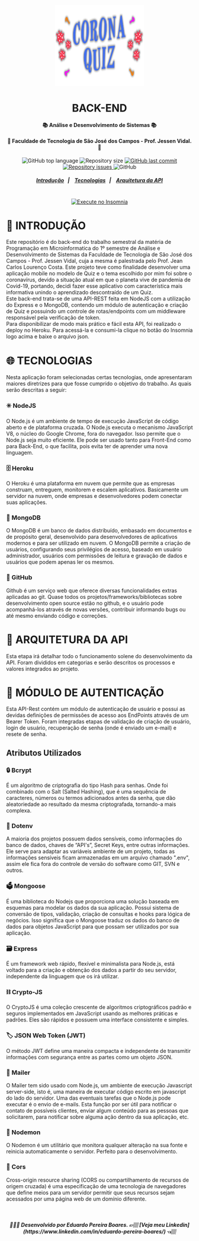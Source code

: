 <h6 align="center"><img width="240" height="220" src="coronaquiz.png"></h6>

<h1 align="center">BACK-END</h1>

<h4 align="center">📚 Análise e Desenvolvimento de Sistemas 📚</h4>
<h4 align="center">🏨 Faculdade de Tecnologia de São José dos Campos - Prof. Jessen Vidal. 🏨</h4>

<!-- E02041 -->
<p align="center">
  <img alt="GitHub top language" src="https://img.shields.io/github/languages/top/EduardoPereiraBoares/corona-quiz-backend?color=%23E02041">

  <img alt="Repository size" src="https://img.shields.io/github/repo-size/EduardoPereiraBoares/corona-quiz-backend?color=%23E02041">
  
  <a href="https://github.com/Group2IntegrationProject/back-end/commits/master">
    <img alt="GitHub last commit" src="https://img.shields.io/github/last-commit/EduardoPereiraBoares/corona-quiz-backend?color=%23E02041">
  </a>
  
  <a href="https://github.com/Group2IntegrationProject/back-end/issues">
    <img alt="Repository issues" src="https://img.shields.io/github/issues/EduardoPereiraBoares/corona-quiz-backend?color=%23E02041">
  </a>
  
   <img alt="GitHub" src="https://img.shields.io/github/license/EduardoPereiraBoares/corona-quiz-backend?color=%23E02041">
</p>

<h5 align="center">
  <a href="#-introdução">Introdução</a>&nbsp;&nbsp;&nbsp;|&nbsp;&nbsp;&nbsp;
  <a href="#-tecnologias">Tecnologias</a>&nbsp;&nbsp;&nbsp;|&nbsp;&nbsp;&nbsp;
  <a href="#-arquitetura-da-api">Arquitetura da API</a>
</h5><br>

<div align="center">
 <a href="https://insomnia.rest/run/?label=Corona%20Quiz%20Back-end&uri=https%3A%2F%2Fcorona-quiz-backend%2Finsomnia.json" target="_blank"><img src="https://insomnia.rest/images/run.svg" alt="Execute no Insomnia"></a>
</div>

# 📖 INTRODUÇÃO<br>

 Este repositório é do back-end do trabalho semestral da matéria de Programação em Microinformatica do 1º semestre de Análise e Desenvolvimento de Sistemas da Faculdade de Tecnologia de São José dos Campos - Prof. Jessen Vidal, cuja a mesma é palestrada pelo Prof. Jean Carlos Lourenço Costa. Este projeto teve como finalidade desenvolver uma aplicação mobile no modelo de Quiz e o tema escolhido por mim foi sobre o coronavírus, devido a situação atual em que o planeta vive de pandemia de Covid-19, portando, decidi fazer esse aplicativo com característica mais informativa unindo o aprendizado descontraído de um Quiz. <br>
 Este back-end trata-se de uma API-REST feita em NodeJS com a utilização do Express e o MongoDB, contendo um módulo de autenticação e criação de Quiz e possuindo um controle de rotas/endpoints com um middleware responsável pela verificação de token. <br>
 Para disponibilizar de modo mais prático e fácil esta API, foi realizado o deploy no Heroku. Para acessá-la e consumi-la clique no botão do Insomnia logo acima e baixe o arquivo json.
 

# 🌐 TECNOLOGIAS<br>

Nesta aplicação foram selecionadas certas tecnologias, onde apresentaram maiores diretrizes para que fosse cumprido o objetivo do trabalho. As quais serão descritas a seguir:                                                                                                                                                             
<h3>✳️ NodeJS </h3>
O Node.js é um ambiente de tempo de execução JavaScript de código aberto e de plataforma cruzada. O Node.js executa o mecanismo JavaScript V8, o núcleo do Google Chrome, fora do navegador. Isso permite que o Node.js seja muito eficiente. Ele pode ser usado tanto para Front-End como para Back-End, o que facilita, pois evita ter de aprender uma nova linguagem.

<h3>🗄️ Heroku </h3>

O Heroku é uma plataforma em nuvem que permite que as empresas construam, entreguem, monitorem e escalem aplicativos. Basicamente um servidor na nuvem, onde empresas e desenvolvedores podem conectar suas aplicações.
 
<h3>🍃 MongoDB</h3>

O MongoDB é um banco de dados distribuído, embasado em documentos e de propósito geral, desenvolvido para desenvolvedores de aplicativos modernos e para ser utilizado em nuvem. O MongoDB permite a criação de usuários, configurando seus privilégios de acesso, baseado em usuário administrador, usuários com permissões de leitura e gravação de dados e usuários que podem apenas ler os mesmos.

<h3>🔳 GitHub</h3>

Github é um serviço web que oferece diversas funcionalidades extras aplicadas ao git. Quase todos os projetos/frameworks/bibliotecas sobre desenvolvimento open source estão no github, e o usuário pode acompanhá-los através de novas versões, contribuir informando bugs ou até mesmo enviando código e correções. 

# 🧩 ARQUITETURA DA API<br>

Esta etapa irá detalhar todo o funcionamento solene do desenvolvimento da API. Foram divididos em categorias e serão descritos os processos e valores integrados ao projeto.

# 🚨 MÓDULO DE AUTENTICAÇÃO<br>

Esta API-Rest contém um módulo de autenticação de usuário e possui as devidas definições de permissões de acesso aos EndPoints através de um Bearer Token. Foram integradas etapas de validação de criação de usuário, login de usuário, recuperação de senha (onde é enviado um e-mail) e resete de senha.

<h2>Atributos Utilizados</h2>

<h3>🔒 Bcrypt</h3>
É um algoritmo de criptografia do tipo Hash para senhas. Onde foi combinado com o Salt (Salted Hashing), que é uma sequência de caracteres, números ou termos adicionados antes da senha, que dão aleatoriedade ao resultado da mesma criptografada, tornando-a mais complexa.

<h3>🔐 Dotenv</h3>
A maioria dos projetos possuem dados sensíveis, como informações do banco de dados, chaves de “API's”, Secret Keys, entre outras informações. Ele serve para adaptar as variáveis ambiente de um projeto, todas as informações sensíveis ficam armazenadas em um arquivo chamado ".env", assim ele fica fora do controle de versão do software como GIT, SVN e outros.

<h3>🗳️ Mongoose</h3>
É uma biblioteca do Nodejs que proporciona uma solução baseada em esquemas para modelar os dados da sua aplicação. Possui sistema de conversão de tipos, validação, criação de consultas e hooks para lógica de negócios. Isso significa que o Mongoose traduz os dados do banco de dados para objetos JavaScript para que possam ser utilizados por sua aplicação.

<h3>🗃️ Express</h3>
É um framework web rápido, flexível e minimalista para Node.js, está voltado para a criação e obtenção dos dados a partir do seu servidor, independente da linguagem que os irá utilizar. 

<h3>⛓️ Crypto-JS</h3>
O CryptoJS é uma coleção crescente de algoritmos criptográficos padrão e seguros implementados em JavaScript usando as melhores práticas e padrões. Eles são rápidos e possuem uma interface consistente e simples. 

<h3>🏷️ JSON Web Token (JWT)</h3>
O método JWT  define uma maneira compacta e independente de transmitir informações com segurança entre as partes como um objeto JSON.

<h3>📧 Mailer</h3>
O Mailer tem sido usado com Node.js, um ambiente de execução Javascript server-side, isto é, uma maneira de executar código escrito em javascript do lado do servidor. Uma das eventuais tarefas que o Node.js pode executar é o envio de e-mails. Esta função por ser útil para notificar o contato de possíveis clientes, enviar algum conteúdo para as pessoas que solicitarem, para notificar sobre alguma ação dentro da sua aplicação, etc.

<h3>🔄 Nodemon</h3>
O Nodemon é um utilitário que monitora qualquer alteração na sua fonte e reinicia automaticamente o servidor. Perfeito para o desenvolvimento.

<h3>🚧 Cors</h3>
Cross-origin resource sharing (CORS ou compartilhamento de recursos de origem cruzada) é uma especificação de uma tecnologia de navegadores que define meios para um servidor permitir que seus recursos sejam acessados por uma página web de um domínio diferente.<br><br><br>

<h5 align="center"> 👨🏻‍💻 Desenvolvido por Eduardo Pereira Boares. 👉🏼 [Veja meu Linkedin](https://www.linkedin.com/in/eduardo-pereira-boares/) 👈🏼 <h5>
